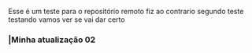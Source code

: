 Esse é um teste para o repositório remoto
fiz ao contrario 
segundo teste 
testando 
vamos ver se vai dar certo
### |Minha atualização 02
